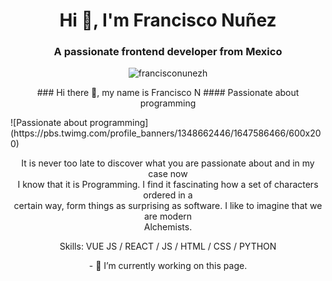 <h1 align="center">Hi 👋, I'm Francisco Nuñez</h1>
<h3 align="center">A passionate frontend developer from Mexico</h3>

<p align="center"><img src="https://komarev.com/ghpvc/?username=francisconunezh&label=Profile%20views&color=0e75b6&style=flat" alt="francisconunezh" /> </p>

<p align="center"> ### Hi there 👋, my name is Francisco N 
 #### Passionate about programming </p>
![Passionate about programming](https://pbs.twimg.com/profile_banners/1348662446/1647586466/600x200)

<p align="center"> It is never too late to discover what you are passionate about and in my case now <br>
I know that it is Programming. I find it fascinating how a set of characters ordered in a <br>
certain way, form things as surprising as software. I like to imagine that we are modern <br>
Alchemists. </p>

<p align="center"> Skills: VUE JS / REACT / JS / HTML / CSS / PYTHON </p>

<p align="center"> - 🔭 I’m currently working on this page. </p>









